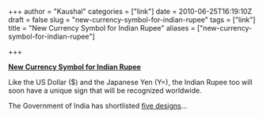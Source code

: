 +++
author = "Kaushal"
categories = ["link"]
date = 2010-06-25T16:19:10Z
draft = false
slug = "new-currency-symbol-for-indian-rupee"
tags = ["link"]
title = "New Currency Symbol for Indian Rupee"
aliases = ["new-currency-symbol-for-indian-rupee"]

+++

**[New Currency Symbol for Indian Rupee](http://www.labnol.org/india/indian-currency-symbol/13914/)**

Like the US Dollar ($) and the Japanese Yen (Y=), the Indian Rupee too will soon have a unique sign that will be recognized worldwide.

The Government of India has shortlisted [five designs](http://blogs.reuters.com/great-debate-in/2010/06/23/a-new-look-for-the-rupee/)…

